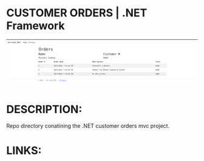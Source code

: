 # CUSTOMER ORDERS | .NET Framework

![CUSTOMER ORDERS](./orders-screen.png?raw=true)

# DESCRIPTION:
Repo directory conatining the .NET customer orders mvc project. 

# LINKS:
